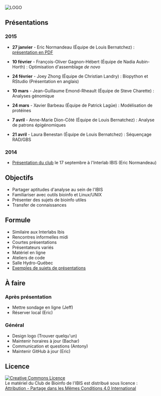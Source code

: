 ![LOGO](https://raw.githubusercontent.com/enormandeau/club_bioinfo_ibis/master/00_archive/images/logo_temporaire_club_bioinfo_ibis.png)

## Présentations
### 2015
- **27 janvier** - Eric Normandeau (Équipe de Louis Bernatchez) : [présentation en PDF]( https://github.com/enormandeau/club_bioinfo_ibis/raw/master/01_presentations/02_eric_normandeau_pca_lda_random_forest_2015-01-27/presentation.pdf)

- **10 février** - François-Oliver Gagnon-Hébert (Équipe de Nadia Aubin-Horth) : Optimisation d'assemblage *de novo*

- **24 février** - Joey Zhong (Équipe de Christian Landry) : Biopython et RStudio (Présentation en anglais)

- **10 mars** - Jean-Guillaume Emond-Rheault (Équipe de Steve Charette) : Analyses génomique

- **24 mars** - Xavier Barbeau (Équipe de Patrick Lagüe) : Modélisation de protéines

- **7 avril** - Anne-Marie Dion-Côté (Équipe de Louis Bernatchez) : Analyse de patrons épigénomiques

- **21 avril** - Laura Benestan (Équipe de Louis Bernatchez) : Séquençage RAD/GBS

### 2014
- [Présentation du club](https://github.com/enormandeau/club_bioinfo_ibis/raw/master/01_presentations/01_presentation_club_interlab_ibis/presentation.pdf) le 17 septembre à l'Interlab IBIS (Eric Normandeau)

## Objectifs
- Partager aptitudes d'analyse au sein de l'IBIS
- Familiariser avec outils bioinfo et Linux/UNIX
- Présenter des sujets de bioinfo utiles
- Transfer de connaissances

## Formule
- Similaire aux Interlabs Ibis
- Rencontres informelles midi
- Courtes présentations
- Présentateurs variés
- Matériel en ligne
- Ateliers de code
- Salle Hydro-Québec
- [Exemples de sujets de présentations](https://github.com/enormandeau/club_bioinfo_ibis/blob/master/01_presentations/idees_pour_presentations.md)

## À faire

### Après présentation
- Mettre sondage en ligne (Jeff)
- Réserver local (Eric)

### Général
- Design logo (Trouver quelqu'un)
- Maintenir horaires à jour (Bachar)
- Communication et questions (Antony)
- Maintenir GitHub à jour (Eric)

## Licence

<a rel="license" href="http://creativecommons.org/licenses/by-sa/4.0/"><img
alt="Creative Commons Licence" style="border-width:0"
src="https://i.creativecommons.org/l/by-sa/4.0/88x31.png" /></a><br/><span
xmlns:dct="http://purl.org/dc/terms/" property="dct:title">Le matériel du Club
de Bioinfo de l'IBIS</span> est distribué sous licence :<a rel="license"
href="http://creativecommons.org/licenses/by-sa/4.0/deed.fr"><br/>Attribution -
Partage dans les Mêmes Conditions 4.0 International<a>

